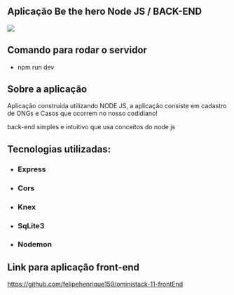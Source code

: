 ## Aplicação Be the hero Node JS / BACK-END

<img src="https://user-images.githubusercontent.com/43323183/91993699-12dbb300-ed0c-11ea-95ec-de747c37ec2c.png">

## Comando para rodar o servidor

- npm run dev

## Sobre a aplicação

Aplicação construída utilizando NODE JS, a aplicação consiste em cadastro de ONGs e Casos que ocorrem no nosso codidiano!

back-end simples e intuitivo que usa conceitos do node js

## Tecnologias utilizadas:

- ### Express
- ### Cors
- ### Knex
- ### SqLite3
- ### Nodemon

## Link para aplicação front-end
https://github.com/felipehenrique159/oministack-11-frontEnd
